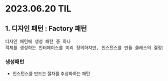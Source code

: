 # 2023.06.20 TIL #

## 1. 디자인 패턴 : Factory 패턴
<pre>
디자인 패턴에 생성 패턴 중 하나
객체를 생성하는 인터페이스를 미리 정의하지만, 인스턴스를 만들 클래스의 결정은 서브 클래스 쪽에서 결정하는 패턴이다.
</pre> 
### 생성패턴
- 인스턴스를 만드는 절차를 추상화하는 패턴
